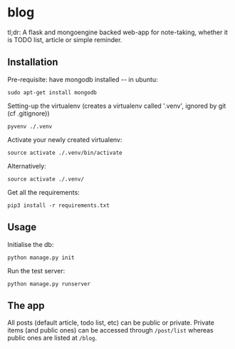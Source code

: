 blog
====

tl;dr:
A flask and mongoengine backed web-app for note-taking, whether it is TODO list, article or simple reminder.

Installation
------------

Pre-requisite: have mongodb installed -- in ubuntu:
```
sudo apt-get install mongodb
```

Setting-up the virtualenv (creates a virtualenv called '.venv', ignored by git (cf .gitignore))
```
pyvenv ./.venv
```

Activate your newly created virtualenv:
```
source activate ./.venv/bin/activate
```
Alternatively: 
```
source activate ./.venv/
```

Get all the requirements:
```
pip3 install -r requirements.txt
```

Usage
-----

Initialise the db:
```
python manage.py init
```

Run the test server:
```
python manage.py runserver
```

The app
-------

All posts (default article, todo list, etc) can be public or private.
Private items (and public ones) can be accessed through ```/post/list``` whereas public ones are listed at ```/blog```.
